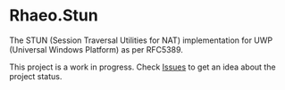 # Rhaeo.Stun
The STUN (Session Traversal Utilities for NAT) implementation for UWP (Universal Windows Platform) as per RFC5389.

This project is a work in progress. Check [Issues](/issues) to get an idea about the project status.
